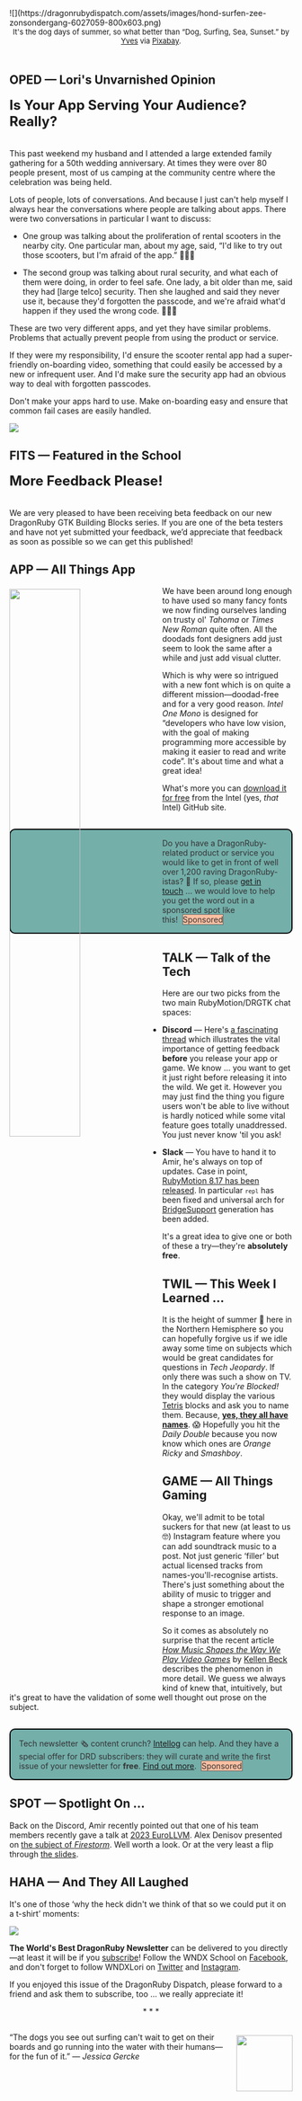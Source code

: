<div style="display:none;font-size:0;line-height:0;max-height:0;mso-hide:all">DRD137:It's the dog days of summer. So what the heck does that even mean?</div>

<div style="padding-bottom: 0px width: 100%; padding-top: 35px;">![](https://dragonrubydispatch.com/assets/images/hond-surfen-zee-zonsondergang-6027059-800x603.png)</div>

<div style="font-size: small; text-align: center; padding-bottom: 20px;">It's the dog days of summer, so what better than &ldquo;Dog, Surfing, Sea, Sunset.&rdquo; by <a href="https://pixabay.com/nl/users/ykaiavu-7068951/?utm_source=link-attribution&utm_medium=referral&utm_campaign=image&utm_content=6027059">Yves</a> via <a href="https://pixabay.com/?utm_source=link-attribution&utm_medium=referral&utm_campaign=image&utm_content=6027059">Pixabay</a>.</div>

## OPED &#8212; Lori's Unvarnished Opinion

<div style="font-size: x-large; text-align: left; padding-bottom: 20px;"><b>Is Your App Serving Your Audience? Really?</b></div>

This past weekend my husband and I attended a large extended family gathering for a 50th wedding anniversary. At times they were over 80 people present, most of us camping at the community centre where the celebration was being held.

Lots of people, lots of conversations. And because I just can't help myself I always hear the conversations where people are talking about apps. There were two conversations in particular I want to discuss:

* One group was talking about the proliferation of rental scooters in the nearby city. One particular man, about my age, said, &ldquo;I'd like to try out those scooters, but I'm afraid of the app.&rdquo; 🤦🏻‍♀️

* The second group was talking about rural security, and what each of them were doing, in order to feel safe. One lady, a bit older than me, said they had [large telco] security. Then she laughed and said they never use it, because they'd forgotten the passcode, and we're afraid what'd happen if they used the wrong code. 🤦🏻‍♀️

These are two very different apps, and yet they have similar problems. Problems that actually prevent people from using the product or service.

If they were my responsibility, I'd ensure the scooter rental app had a super-friendly on-boarding video, something that could easily be accessed by a new or infrequent user. And I'd make sure the security app had an obvious way to deal with forgotten passcodes.

Don't make your apps hard to use. Make on-boarding easy and ensure that common fail cases are easily handled.

![](https://dragonrubydispatch.com/assets/images/lori-signature-blue-800x146.png)

## FITS &#8212; Featured in the School

<div style="font-size: x-large; text-align: left; padding-bottom: 20px;"><b>More Feedback Please!</b></div>

We are very pleased to have been receiving beta feedback on our new DragonRuby GTK Building Blocks series. If you are one of the beta testers and have not yet submitted your feedback, we’d appreciate that feedback as soon as possible so we can get this published!

## APP &#8212; All Things App

<a href="https://mstdn.social/@DesignerGeeking/110397186641824438?utm_source=dragonrubydispatch.com"><img src="https://dragonrubydispatch.com/assets/images/intel-one-mono-400x187.png" style="float: left; padding-top: 5px; padding-right: 20px; padding-bottom: 5px; padding-left: 0px; width: 50%;"></a>

We have been around long enough to have used so many fancy fonts we now finding ourselves landing on trusty ol' _Tahoma_ or _Times New Roman_ quite often. All the doodads font designers add just seem to look the same after a while and just add visual clutter.

Which is why were so intrigued with a new font which is on quite a different mission&mdash;doodad-free and for a very good reason. _Intel One Mono_ is designed for &ldquo;developers who have low vision, with the goal of making programming more accessible by making it easier to read and write code&rdquo;. It's about time and what a great idea!

What's more you can [download it for free](https://github.com/intel/intel-one-mono?utm_source=dragonrubydispatch.com) from the Intel (yes, _that_ Intel) GitHub site. 

<!-- placed first in 2023-08-09 issue -->
<div style="background: #74AFAA; padding: 15px; border-style: solid; border-width: 2px; border-color: black; margin-bottom: 15px; border-radius: 10px; margin-top: 30px;" ><span style="color: #333333;">Do you have a DragonRuby-related product or service you would like to get in front of well over 1,200 raving DragonRuby-istas? 🐉 If so, please <a href="mailto:lori@wndx.com?Subject=DRD137 Enquiry">get in touch</a> ... we would love to help you get the word out in a sponsored spot like this!&nbsp;&nbsp;<span style="background-color: #FEBFA2; border-style: solid; border-width: 1px; border-color: #666666">Sponsored</span></span></div>

## TALK &#8212; Talk of the Tech

Here are our two picks from the two main RubyMotion/DRGTK chat spaces:

* <b>Discord</b>&nbsp;&mdash;&nbsp;Here's [a fascinating thread](https://discord.com/channels/608064116111966245/674410581326823446/1137821815822106664?utm_source=dragonrubydispatch.com) which illustrates the vital importance of getting feedback **before** you release your app or game. We know ... you want to get it just right before releasing it into the wild. We get it. However you may just find the thing you figure users won't be able to live without is hardly noticed while some vital feature goes totally unaddressed. You just never know 'til you ask!

* <b>Slack</b>&nbsp;&mdash;&nbsp;You have to hand it to Amir, he's always on top of updates. Case in point, [RubyMotion 8.17 has been released](https://motioneers.slack.com/archives/C055RDLS0/p1690546016957099?utm_source=dragonrubydispatch.com). In particular <small><code>repl</code></small> has been fixed and universal arch for [BridgeSupport](https://github.com/amirrajan/rubymotion-bridgesupport?utm_source=dragonrubydispatch.com) generation has been added.

It's a great idea to give one or both of these a try&mdash;they're <b>absolutely free</b>.

## TWIL &#8212; This Week I Learned ...

It is the height of summer 🥵 here in the Northern Hemisphere so you can hopefully forgive us if we idle away some time on subjects which would be great candidates for questions in _Tech Jeopardy_. If only there was such a show on TV. In  the category _You're Blocked!_ they would display the various [Tetris](https://en.wikipedia.org/wiki/Tetris?utm_source=dragonrubydispatch.com) blocks and ask you to name them. Because, <b>[yes, they all have names](https://mastodon.social/@krzyzanowskim/110582438129386877?utm_source=dragonrubydispatch.com)</b>. 😱 Hopefully you hit the _Daily Double_ because you now know which ones are _Orange Ricky_ and _Smashboy_.

## GAME &#8212; All Things Gaming

Okay, we'll admit to be total suckers for that new (at least to us 🤓) Instagram feature where you can add soundtrack music to a post. Not just generic &lsquo;filler&rsquo; but actual licensed tracks from names-you'll-recognise artists. There's just something about the ability of music to trigger and shape a stronger emotional response to an image.

So it comes as absolutely no surprise that the recent article <em>[How Music Shapes the Way We Play Video Games](https://mashable.com/feature/music-shapes-video-games/?utm_source=dragonrubydispatch.com)</em> by [Kellen Beck](https://mashable.com/author/kellen-beck?utm_source=dragonrubydispatch.com) describes the phenomenon in more detail. We guess we always kind of knew that, intuitively, but it's great to have the validation of some well thought out prose on the subject.

<!-- placed second in 2023-08-09 issue -->
<div style="background: #74AFAA; padding: 15px; border-style: solid; border-width: 2px; border-color: black; margin-bottom: 15px; border-radius: 10px; margin-top: 30px;" ><span style="color: #333333;">Tech newsletter 🗞️ content crunch? <a href="https://intellog.com/content-crunch.html?utm_source=dragonrubydispatch.com&utm_campaign=DRD137-1">Intellog</a> can help. And they have a special offer for DRD subscribers: they will curate and write the first issue of your newsletter for <b>free</b>. <a href="https://intellog.com/content-crunch.html?utm_source=dragonrubydispatch.com&utm_campaign=DRD137-2">Find out more</a>.&nbsp;&nbsp;<span style="background-color: #FEBFA2; border-style: solid; border-width: 1px; border-color: #666666">Sponsored</span></span></div>

## SPOT &#8212; Spotlight On ...

Back on the Discord, Amir recently pointed out that one of his team members recently gave a talk at [2023 EuroLLVM](https://llvm.org/devmtg/2023-05/?utm_source=dragonrubydispatch.com). Alex Denisov presented on [the subject of _Firestorm_](https://youtu.be/NfMX-dFMSr0?utm_source=dragonrubydispatch.com). Well worth a look. Or at the very least a flip through [the slides](https://llvm.org/devmtg/2023-05/slides/TechnicalTalks-May11/06-Denisov-CompilingRubyWithMLIR.pdf?utm_source=dragonrubydispatch.com).

## HAHA &#8212; And They All Laughed

It's one of those &lsquo;why the heck didn't we think of that so we could put it on a t-shirt&rsquo; moments:

![](https://dragonrubydispatch.com/assets/images/autocomplete-copilot-800x604.png)

**The World's Best DragonRuby Newsletter** can be delivered to you directly&mdash;at least it will be if you [subscribe](https://motivated-experimenter-209.ck.page/bd51551808?utm_source=dragonrubydispatch.com)! Follow the WNDX School on [Facebook](https://www.facebook.com/wndxschool?utm_source=dragonrubydispatch.com), and don't forget to follow WNDXLori on [Twitter](https://twitter.com/wndxlori?utm_source=dragonrubydispatch.com) and [Instagram](https://instagram.com/wndxlori?utm_source=dragonrubydispatch.com).

If you enjoyed this issue of the DragonRuby Dispatch, please forward to a friend and ask them to subscribe, too ... we really appreciate it!

<div style="text-align: center; padding-bottom: 15px;">* * *</div>

<a href="https://www.npr.org/sections/theprotojournalist/2013/09/14/221347283/surfing-dogs-an-instant-conversation" target="_blank"><img src="https://dragonrubydispatch.com/assets/images/jessica-gercke-100x100.png" style="float: right; padding-top: 5px; padding-left: 20px; padding-bottom: 0px; width: 100px;"></a>&ldquo;The dogs you see out surfing can't wait to get on their boards and go running into the water with their humans&mdash;for the fun of it.&rdquo;&nbsp;&mdash;&nbsp;<em>Jessica Gercke</em>












